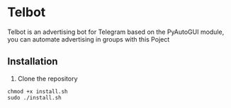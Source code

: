 # Telbot
Telbot is an advertising bot for Telegram based on the PyAutoGUI module, you can automate advertising in groups with this Poject

## Installation
1. Clone the repository
```
chmod +x install.sh
sudo ./install.sh
```

